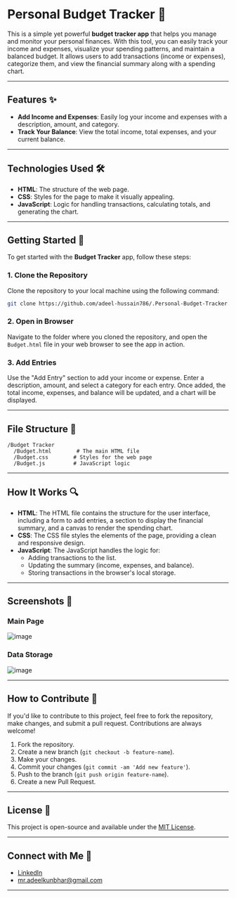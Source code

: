 # Personal Budget Tracker 💸

This is a simple yet powerful **budget tracker app** that helps you manage and monitor your personal finances. With this tool, you can easily track your income and expenses, visualize your spending patterns, and maintain a balanced budget. It allows users to add transactions (income or expenses), categorize them, and view the financial summary along with a spending chart.

---

## Features ✨

- **Add Income and Expenses**: Easily log your income and expenses with a description, amount, and category.
- **Track Your Balance**: View the total income, total expenses, and your current balance.

---

## Technologies Used 🛠️

- **HTML**: The structure of the web page.
- **CSS**: Styles for the page to make it visually appealing.
- **JavaScript**: Logic for handling transactions, calculating totals, and generating the chart.
---

## Getting Started 🚀

To get started with the **Budget Tracker** app, follow these steps:

### 1. Clone the Repository

Clone the repository to your local machine using the following command:

```bash
git clone https://github.com/adeel-hussain786/.Personal-Budget-Tracker.git
```

### 2. Open in Browser

Navigate to the folder where you cloned the repository, and open the `Budget.html` file in your web browser to see the app in action.

### 3. Add Entries

Use the "Add Entry" section to add your income or expense. Enter a description, amount, and select a category for each entry. Once added, the total income, expenses, and balance will be updated, and a chart will be displayed.

---

## File Structure 📁

```
/Budget Tracker
  /Budget.html        # The main HTML file
  /Budget.css        # Styles for the web page
  /Budget.js         # JavaScript logic
```

---

## How It Works 🔍

- **HTML**: The HTML file contains the structure for the user interface, including a form to add entries, a section to display the financial summary, and a canvas to render the spending chart.
- **CSS**: The CSS file styles the elements of the page, providing a clean and responsive design.
- **JavaScript**: The JavaScript handles the logic for:
  - Adding transactions to the list.
  - Updating the summary (income, expenses, and balance).
  - Storing transactions in the browser's local storage.
    

---

## Screenshots 📸

### Main Page
![image](https://github.com/user-attachments/assets/6cfb8e29-c79b-4a59-bdc6-ed47898eb46a)


### Data Storage 
![image](https://github.com/user-attachments/assets/4d228270-100f-4ab7-80fc-801a6dfc2683)

---

## How to Contribute 🤝

If you'd like to contribute to this project, feel free to fork the repository, make changes, and submit a pull request. Contributions are always welcome!

1. Fork the repository.
2. Create a new branch (`git checkout -b feature-name`).
3. Make your changes.
4. Commit your changes (`git commit -am 'Add new feature'`).
5. Push to the branch (`git push origin feature-name`).
6. Create a new Pull Request.

---

## License 📜

This project is open-source and available under the [MIT License](LICENSE).

---

## Connect with Me 🤗

- [LinkedIn](https://www.linkedin.com/in/adeel-hussain-b2a0a5302/)
- [mr.adeelkunbhar@gmail.com](mailto:your-email@example.com)
 ---
